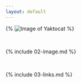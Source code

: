 ```yaml
---
layout: default
---
```


{% ![Image of Yaktocat](https://octodex.github.com/images/yaktocat.png) %}

<br>

{% include 02-image.md %}

<br>

{% include 03-links.md %}
